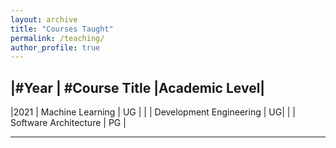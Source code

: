 ```yaml
---
layout: archive
title: "Courses Taught"
permalink: /teaching/
author_profile: true
---
```


|#Year | #Course Title |Academic Level|
---------------------------------------
|2021  | Machine Learning  | UG |
|      | Development Engineering |  UG|
|      | Software Architecture | PG |
_____________________________________
